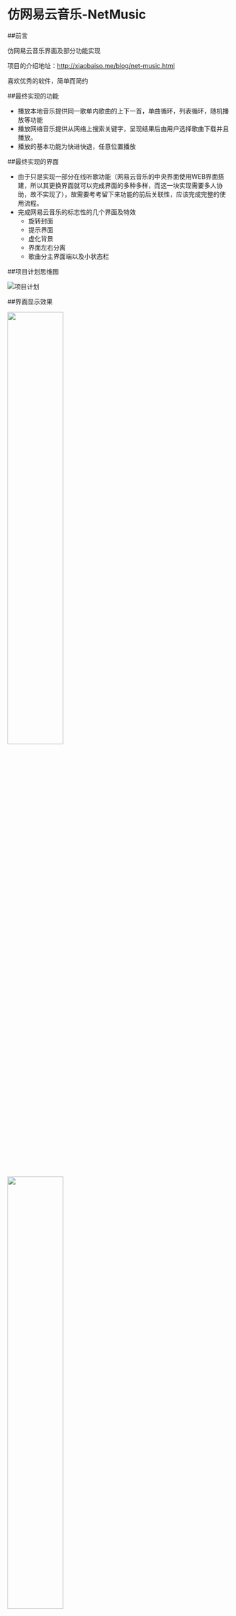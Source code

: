# 仿网易云音乐-NetMusic

##前言

仿网易云音乐界面及部分功能实现

项目的介绍地址：http://xiaobaiso.me/blog/net-music.html

喜欢优秀的软件，简单而简约


##最终实现的功能
- 播放本地音乐提供同一歌单内歌曲的上下一首，单曲循环，列表循环，随机播放等功能
- 播放网络音乐提供从网络上搜索关键字，呈现结果后由用户选择歌曲下载并且播放。
- 播放的基本功能为快进快退，任意位置播放

##最终实现的界面

- 由于只是实现一部分在线听歌功能（网易云音乐的中央界面使用WEB界面搭建，所以其更换界面就可以完成界面的多种多样，而这一块实现需要多人协助，故不实现了），故需要考考留下来功能的前后关联性，应该完成完整的使用流程。
- 完成网易云音乐的标志性的几个界面及特效
    - 旋转封面
    - 提示界面
    - 虚化背景
    - 界面左右分离
	- 歌曲分主界面端以及小状态栏


##项目计划思维图

![项目计划](http://7xr0og.com1.z0.glb.clouddn.com/%E9%A1%B9%E7%9B%AE%E8%AE%A1%E5%88%92.png  "")








##界面显示效果

<img src="http://7xr0og.com1.z0.glb.clouddn.com/musicPlay1.png" width="50%" height="50%">

<img src="http://7xr0og.com1.z0.glb.clouddn.com/musicPlay2.png" width="50%" height="50%">

<img src="http://7xr0og.com1.z0.glb.clouddn.com/musicPlay3.png" width="50%" height="50%">

<img src="http://7xr0og.com1.z0.glb.clouddn.com/musicPlay4.png" width="50%" height="50%">

<img src="http://7xr0og.com1.z0.glb.clouddn.com/musicPlay5.png" width="50%" height="50%">

<img src="http://7xr0og.com1.z0.glb.clouddn.com/musicPlay6.png" width="50%" height="50%">


动图较大：

<img src="http://7xr0og.com1.z0.glb.clouddn.com/play4.gif" width="50%" height="50%">

<img src="http://7xr0og.com1.z0.glb.clouddn.com/play1.gif" width="50%" height="50%">

<img src="http://7xr0og.com1.z0.glb.clouddn.com/play2.gif" width="50%" height="50%">

<img src="http://7xr0og.com1.z0.glb.clouddn.com/play3.gif" width="50%" height="50%">

<img src="http://7xr0og.com1.z0.glb.clouddn.com/play5.gif" width="50%" height="50%">


